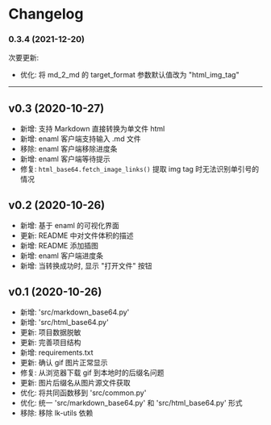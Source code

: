 # Changelog

### 0.3.4 (2021-12-20)

次要更新:

- 优化: 将 md_2_md 的 target_format 参数默认值改为 "html_img_tag"

--------------------------------------------------------------------------------

## v0.3 (2020-10-27)

- 新增: 支持 Markdown 直接转换为单文件 html
- 新增: enaml 客户端支持输入 .md 文件
- 移除: enaml 客户端移除进度条
- 新增: enaml 客户端等待提示
- 修复: `html_base64.fetch_image_links()` 提取 img tag 时无法识别单引号的情况

## v0.2 (2020-10-26)

- 新增: 基于 enaml 的可视化界面
- 更新: README 中对文件体积的描述
- 新增: README 添加插图
- 新增: enaml 客户端进度条
- 新增: 当转换成功时, 显示 "打开文件" 按钮

## v0.1 (2020-10-26)

- 新增: 'src/markdown_base64.py'
- 新增: 'src/html_base64.py'
- 更新: 项目数据脱敏
- 更新: 完善项目结构
- 新增: requirements.txt
- 更新: 确认 gif 图片正常显示
- 修复: 从浏览器下载 gif 到本地时的后缀名问题
- 更新: 图片后缀名从图片源文件获取
- 优化: 将共同函数移到 'src/common.py'
- 优化: 统一 'src/markdown_base64.py' 和 'src/html_base64.py' 形式
- 移除: 移除 lk-utils 依赖
